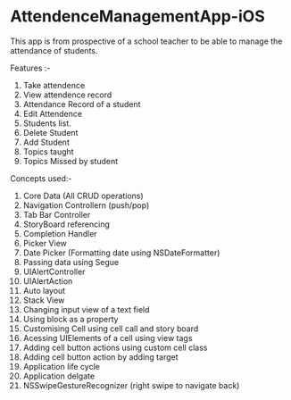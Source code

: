 # AttendenceManagementApp-iOS
This app is from prospective of a school teacher to be able to manage the attendance  of students.

Features :-

1) Take attendence
2) View attendence record
3) Attendance Record of a student
4) Edit Attendence
5) Students list.
6) Delete Student
7) Add Student
8) Topics taught
9) Topics Missed by student

Concepts used:-

1) Core Data (All CRUD operations)
2) Navigation Controllern (push/pop)
3) Tab Bar Controller
4) StoryBoard referencing
5) Completion Handler
6) Picker View
7) Date Picker (Formatting date using NSDateFormatter)
8) Passing data using Segue
8) UIAlertController 
9) UIAlertAction 
10) Auto layout
11) Stack View
12) Changing input view of a text field
13) Using block as a property
14) Customising Cell using cell call and story board
15) Acessing UIElements of a cell using view tags
16) Adding cell button actions using custom cell class
17) Adding cell button action by adding target
18) Application life cycle
19) Application delgate
20) NSSwipeGestureRecognizer (right swipe to navigate back)
